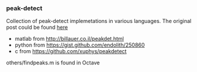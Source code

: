 ### peak-detect

Collection of peak-detect implemetations in various languages. 
The original post could be found [here](http://billauer.co.il/peakdet.html)
* matlab from http://billauer.co.il/peakdet.html
* python from https://gist.github.com/endolith/250860
* c from https://github.com/xuphys/peakdetect

others/findpeaks.m is found in Octave
